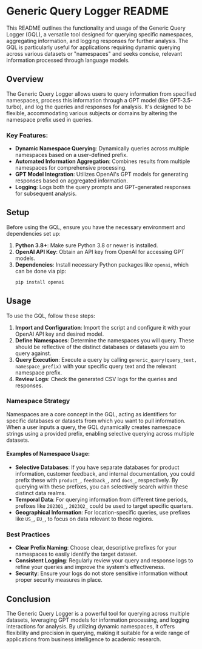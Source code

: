 # Generic Query Logger README

This README outlines the functionality and usage of the Generic Query Logger (GQL), a versatile tool designed for querying specific namespaces, aggregating information, and logging responses for further analysis. The GQL is particularly useful for applications requiring dynamic querying across various datasets or "namespaces" and seeks concise, relevant information processed through language models.

## Overview

The Generic Query Logger allows users to query information from specified namespaces, process this information through a GPT model (like GPT-3.5-turbo), and log the queries and responses for analysis. It's designed to be flexible, accommodating various subjects or domains by altering the namespace prefix used in queries.

### Key Features:

- **Dynamic Namespace Querying**: Dynamically queries across multiple namespaces based on a user-defined prefix.
- **Automated Information Aggregation**: Combines results from multiple namespaces for comprehensive processing.
- **GPT Model Integration**: Utilizes OpenAI's GPT models for generating responses based on aggregated information.
- **Logging**: Logs both the query prompts and GPT-generated responses for subsequent analysis.

## Setup

Before using the GQL, ensure you have the necessary environment and dependencies set up:

1. **Python 3.8+**: Make sure Python 3.8 or newer is installed.
2. **OpenAI API Key**: Obtain an API key from OpenAI for accessing GPT models.
3. **Dependencies**: Install necessary Python packages like `openai`, which can be done via pip:
   ```bash
   pip install openai
   ```

## Usage

To use the GQL, follow these steps:

1. **Import and Configuration**: Import the script and configure it with your OpenAI API key and desired model.
2. **Define Namespaces**: Determine the namespaces you will query. These should be reflective of the distinct databases or datasets you aim to query against.
3. **Query Execution**: Execute a query by calling `generic_query(query_text, namespace_prefix)` with your specific query text and the relevant namespace prefix.
4. **Review Logs**: Check the generated CSV logs for the queries and responses.

### Namespace Strategy

Namespaces are a core concept in the GQL, acting as identifiers for specific databases or datasets from which you want to pull information. When a user inputs a query, the GQL dynamically creates namespace strings using a provided prefix, enabling selective querying across multiple datasets.

#### Examples of Namespace Usage:

- **Selective Databases**: If you have separate databases for product information, customer feedback, and internal documentation, you could prefix these with `product_`, `feedback_`, and `docs_`, respectively. By querying with these prefixes, you can selectively search within these distinct data realms.
- **Temporal Data**: For querying information from different time periods, prefixes like `2023Q1_`, `2023Q2_` could be used to target specific quarters.
- **Geographical Information**: For location-specific queries, use prefixes like `US_`, `EU_`, to focus on data relevant to those regions.

### Best Practices

- **Clear Prefix Naming**: Choose clear, descriptive prefixes for your namespaces to easily identify the target dataset.
- **Consistent Logging**: Regularly review your query and response logs to refine your queries and improve the system's effectiveness.
- **Security**: Ensure your logs do not store sensitive information without proper security measures in place.

## Conclusion

The Generic Query Logger is a powerful tool for querying across multiple datasets, leveraging GPT models for information processing, and logging interactions for analysis. By utilizing dynamic namespaces, it offers flexibility and precision in querying, making it suitable for a wide range of applications from business intelligence to academic research.
